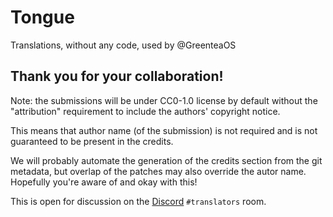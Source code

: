 # Tongue

Translations, without any code, used by @GreenteaOS

## Thank you for your collaboration!

Note: the submissions will be under CC0-1.0 license by default without the "attribution" requirement to include the authors' copyright notice.

This means that author name (of the submission) is not required and is not guaranteed to be present in the credits.

We will probably automate the generation of the credits section from the git metadata, but overlap of the patches may also
override the autor name. Hopefully you're aware of and okay with this!

This is open for discussion on the [Discord](https://discord.gg/UGZq8GB) `#translators` room.
